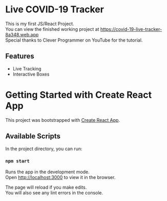 # Live COVID-19 Tracker
This is my first JS/React Project.  
You can view the finished working project at https://covid-19-live-tracker-8a348.web.app  
Special thanks to Clever Programmer on YouTube for the tutorial.
## Features
* Live Tracking
* Interactive Boxes

# Getting Started with Create React App

This project was bootstrapped with [Create React App](https://github.com/facebook/create-react-app).

## Available Scripts

In the project directory, you can run:

### `npm start`

Runs the app in the development mode.\
Open [http://localhost:3000](http://localhost:3000) to view it in the browser.

The page will reload if you make edits.\
You will also see any lint errors in the console.
